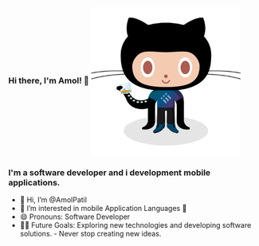 ### Hi there, I'm Amol! 👋   <img src="./images/2.png" width = "300" height = "300" align = "center"> 


<!---### Hi there, I'm Amol! 👋   <img src="./images/1.gif" width = "300" height = "300" align = "center"> 
--->
### I'm a software developer and i development mobile applications.   

- 👋 Hi, I’m @AmolPatil
- 👀 I’m interested in mobile Application Languages 📱
- 😄 Pronouns: Software Developer
- 💪🏼 Future Goals: Exploring new technologies and developing software solutions. - Never stop creating new ideas.


<!---- 🌱 I’m currently learning ...
- 💞️ I’m looking to collaborate on ...
- 📫 How to reach me ...
- 😄 Pronouns: ...
- ⚡ Fun fact: ...
--->
<!---
AmolPatil-Git/AmolPatil-Git is a ✨ special ✨ repository because its `README.md` (this file) appears on your GitHub profile.
You can click the Preview link to take a look at your changes.
--->
